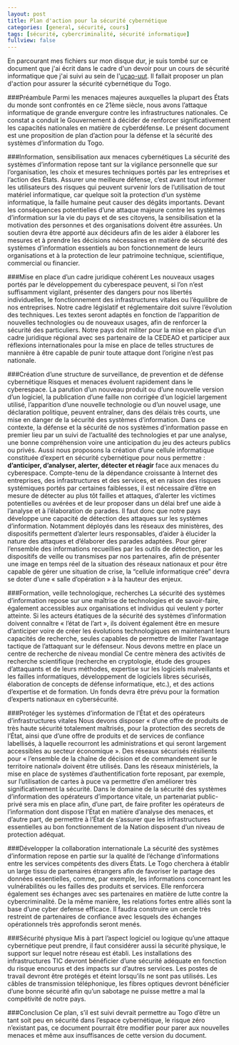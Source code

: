 ```yaml
---
layout: post
title: Plan d'action pour la sécurité cybernétique
categories: [general, sécurité, cours]
tags: [sécurité, cybercriminalité, sécurité informatique]
fullview: false
---
```

En parcourant mes fichiers sur mon disque dur, je suis tombé sur ce document que j'ai écrit dans le cadre d'un devoir pour un cours de sécurité informatique que j'ai suivi au sein de l'[ucao-uut](http://ucao-uut.tg).
Il fallait proposer un plan d'action pour assurer la sécurité cybernétique du Togo.

###Préambule
Parmi les menaces majeures auxquelles la plupart des États du monde sont confrontés en ce 21ème siècle, nous avons l’attaque informatique de grande envergure contre les infrastructures nationales. Ce constat a conduit le Gouvernement à décider de renforcer significativement les capacités nationales en matière de cyberdéfense.
Le présent document  est une proposition de plan d’action pour la défense et la sécurité des systèmes d’information du Togo. 

###Information, sensibilisation aux menaces cybernétiques
La sécurité des systèmes d’information repose tant sur la vigilance personnelle que sur l’organisation, les choix et mesures techniques portés par les entreprises et l’action des États. 
Assurer une meilleure défense, c’est avant tout informer les utilisateurs des risques qui peuvent survenir lors de l’utilisation de tout matériel informatique, car quelque soit la protection d’un système informatique, la faille humaine peut causer des dégâts importants.
Devant les conséquences potentielles d’une attaque majeure contre les systèmes d’information sur la vie du pays et de ses citoyens, la sensibilisation et la motivation des personnes et des organisations doivent être assurées.
Un soutien devra être apporté aux décideurs afin de les aider à élaborer les mesures et à prendre les décisions nécessaires en matière de sécurité des systèmes d’information essentiels au bon fonctionnement de leurs organisations et à la protection de leur patrimoine technique, scientifique, commercial ou financier. 

###Mise en place d’un cadre juridique cohérent
Les nouveaux usages portés par le développement du cyberespace peuvent, si l’on n’est suffisamment vigilant, présenter des dangers pour nos libertés individuelles, le fonctionnement des infrastructures vitales ou l’équilibre de nos entreprises. Notre cadre législatif et réglementaire doit suivre l’évolution des techniques. Les textes seront adaptés en fonction de l’apparition de nouvelles technologies ou de nouveaux usages, afin de renforcer la sécurité des particuliers.
Notre pays doit militer pour la mise en place d’un cadre juridique régional avec ses partenaire de la CEDEAO et participer aux réflexions internationales pour la mise en place de telles structures de mannière à être capable de punir toute attaque dont l’origine n’est pas nationale.

###Création d’une structure de surveillance, de prevention et de défense cybernétique
Risques et menaces évoluent rapidement dans le cyberespace. La parution d’un nouveau produit ou d’une nouvelle version d’un logiciel, 
la publication d’une faille non corrigée d’un logiciel largement utilisé, l’apparition d’une nouvelle technologie ou d’un nouvel usage, une déclaration politique, peuvent entraîner, dans des délais très courts, une mise en danger de la sécurité des systèmes d’information. 
Dans ce contexte, la défense et la sécurité de nos systèmes d’information passe en premier lieu par un suivi de l’actualité des technologies et par une analyse, une bonne compréhension voire une anticipation du jeu des acteurs publics ou privés.
Aussi nous proposons la création d’une cellule informatique constituée d’expert en sécurité cybernétique pour nous permettre : **d’anticiper, d’analyser, alerter, détecter et réagir** face aux menaces du cyberespace.
Compte-tenu de la dépendance croissante à Internet des entreprises, des infrastructures et des services, et en raison des risques systémiques portés par certaines faiblesses, il est nécessaire d’être en mesure de détecter au plus tôt failles et attaques, d’alerter les victimes potentielles ou avérées et de leur proposer dans un délai bref une aide à l’analyse et à l’élaboration de parades.
Il faut donc que notre pays développe une capacité de détection des attaques sur les systèmes d’information. Notamment déployés dans les réseaux des ministères, des dispositifs permettent d’alerter leurs responsables, d’aider à élucider la nature des attaques et d’élaborer des parades adaptées. 
Pour gérer l’ensemble des informations recueillies par les outils de détection, par les dispositifs de veille ou transmises par nos partenaires, afin de présenter une image en temps réel de la situation des réseaux nationaux et pour être capable de gérer une situation de crise, la “cellule informatique crée” devra se doter d’une « salle d’opération » à la hauteur des enjeux.

###Formation, veille technologique, recherches
La sécurité des systèmes d’information repose sur une maîtrise de technologies et de savoir-faire, également accessibles aux organisations et individus qui veulent y porter atteinte. Si les acteurs étatiques de la sécurité des systèmes d’information doivent connaître « l’état de l’art », ils doivent également être en mesure d’anticiper voire de créer les évolutions technologiques en maintenant leurs capacités de recherche, seules capables de permettre de limiter l’avantage tactique de l’attaquant sur le défenseur. 
Nous devons mettre en place un centre de recherche de niveau mondial  Ce centre mènera des activités de recherche scientifique (recherche en cryptologie, étude des groupes d’attaquants et de leurs méthodes, expertise sur les logiciels malveillants et les failles informatiques, développement de logiciels libres sécurisés, élaboration de concepts de défense informatique, etc.), et des actions d’expertise et de formation. Un fonds devra être prévu pour la formation d’experts nationaux en cybersécurité. 

###Protéger les systèmes d’information de l’État et des opérateurs d’infrastructures vitales
Nous devons disposer « d’une offre de produits de très haute sécurité totalement maîtrisés, pour la protection des secrets de l’État, ainsi que d’une offre de produits et de services de confiance labellisés, à laquelle recourront les administrations et qui seront largement accessibles au secteur économique ». Des réseaux sécurisés résilients pour  « l’ensemble de la chaîne de décision et de commandement sur le territoire national» doivent être utilisés. 
Dans les réseaux ministériels, la mise en place de systèmes d’authentification forte reposant, par exemple, sur l’utilisation de cartes à puce va permettre d’en améliorer très significativement la sécurité. 
Dans le domaine de la sécurité des systèmes d’information des opérateurs d’importance vitale, un partenariat public-privé sera mis en place afin, d’une part, de faire profiter les opérateurs de l’information dont dispose l’État en matière d’analyse des menaces, et d’autre part, de permettre à l’État de s’assurer que les infrastructures essentielles au bon fonctionnement de la Nation disposent d’un niveau de protection adéquat. 

###Développer la collaboration internationale
La sécurité des systèmes d’information repose en partie sur la qualité de l’échange d’informations entre les services compétents des divers États. Le Togo cherchera à établir un large tissu de partenaires étrangers afin de favoriser le partage des données essentielles, comme, par exemple, les informations concernant les vulnérabilités ou les failles des produits et services. Elle renforcera également ses échanges avec ses partenaires en matière de lutte contre la cybercriminalité. De la même manière, les relations fortes entre alliés sont la base d’une cyber defense efficace. Il faudra construire un cercle très restreint de partenaires de confiance avec lesquels des échanges opérationnels très approfondis seront menés.

###Sécurité physique
Mis à part l’aspect logiciel ou logique qu’une attaque cybernétique peut prendre, il faut considérer aussi la sécurité physique, le support sur lequel notre réseau est établi. Les installations des infrastructures  TIC devront bénéficier d’une sécurité adéquate en fonction du risque encourus et des impacts sur d’autres services. Les postes de travail devront être protégés et éteint lorsqu’ils ne sont pas utilisés. Les câbles de transmission téléphonique, les fibres optiques devront bénéficier d’une bonne sécurité afin qu’un sabotage ne puisse mettre a mal la compétivité de notre pays.

###Conclusion
Ce plan, s’il est suivi devrait permettre au Togo d’être un tant soit peu en sécurité dans l’espace cybernétique, le risque zéro n’existant pas, ce document pourrait être modifier pour parer aux nouvelles menaces et même aux insuffisances de cette version du document.

